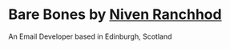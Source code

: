 # Bare Bones by [Niven Ranchhod](https://twitter.com/NivenRanchhod)

An Email Developer based in Edinburgh, Scotland